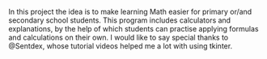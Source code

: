 In this project the idea is to make learning Math easier for primary or/and secondary school students. This program includes calculators and explanations, by the help of which students can practise applying formulas and calculations on their own.
I would like to say special thanks to @Sentdex, whose tutorial videos helped me a lot with using tkinter.

